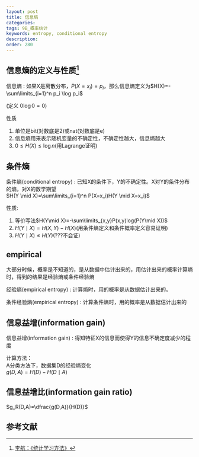 ```yaml
---
layout: post
title: 信息熵
categories:
tags: 9B_概率统计
keywords: entropy, conditional entropy
description:
order: 280
---
```

## 信息熵的定义与性质[^lihang]

信息熵
: 如果X是离散分布，$P(X=x_i)=p_i$，那么信息熵定义为$H(X)=-\sum\limits_{i=1}^n p_i \log p_i$

(定义 $0\log0=0$)

性质  
1. 单位是bit(对数底是2)或nat(对数底是e)
1. 信息熵用来表示随机变量的不确定性，不确定性越大，信息熵越大
2. $0 \leq H(X) \leq \log n$(用Lagrange证明)

## 条件熵

条件熵(conditional entropy)
: 已知X的条件下，Y的不确定性。X对Y的条件分布的熵，对X的数学期望  
$H(Y \mid X)=\sum\limits_{i=1}^n P(X=x_i)H(Y \mid X=x_i)$

性质:  
1. 等价写法$H(Y\mid X)=-\sum\limits_{x,y}P(x,y)log(P(Y\mid X))$
1. $H(Y \mid X)=H(X,Y)-H(X)$(用条件熵定义和条件概率定义容易证明)
2. $H(Y \mid X) \leq H(Y)$(???不会证)

## empirical

大部分时候，概率是不知道的，是从数据中估计出来的，用估计出来的概率计算熵时，得到的结果是经验熵或条件经验熵  

经验熵(empirical entropy)
: 计算熵时，用的概率是从数据估计出来的。

条件经验熵(empirical entropy)
: 计算条件熵时，用的概率是从数据估计出来的

## 信息益增(information gain)

信息益增(information gain)
: 得知特征X的信息而使得Y的信息不确定度减少的程度

计算方法：  
A分类方法下，数据集D的经验熵变化  
$g(D,A)=H(D)-H(D \mid A)$  

## 信息益增比(information gain ratio)

$g_R(D,A)=\dfrac{g(D,A)}{H(D)}$


## 参考文献

[^lihang]: [李航：《统计学习方法》](https://www.weibo.com/u/2060750830?refer_flag=1005055013_)
